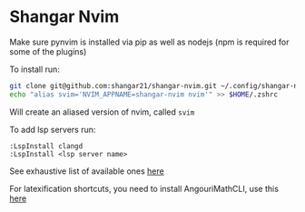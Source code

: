 # Shangar Nvim

Make sure pynvim is installed via pip as well as nodejs (npm is required for some of the plugins)

To install run:

```bash
git clone git@github.com:shangar21/shangar-nvim.git ~/.config/shangar-nvim
echo "alias svim='NVIM_APPNAME=shangar-nvim nvim'" >> $HOME/.zshrc
```

Will create an aliased version of nvim, called `svim`

To add lsp servers run:

```
:LspInstall clangd
:LspInstall <lsp server name>
```
See exhaustive list of available ones [here](https://github.com/williamboman/mason-lspconfig.nvim)

For latexification shortcuts, you need to install AngouriMathCLI, use this [here](https://github.com/asc-community/AngouriMathCLI)
